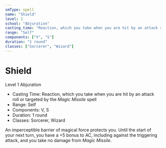 ```yaml
---
smType: spell
name: "Shield"
level: 1
school: "Abjuration"
casting_time: "Reaction, which you take when you are hit by an attack roll or targeted by the *Magic Missile* spell"
range: "Self"
components: ["V", "S"]
duration: "1 round"
classes: ["Sorcerer", "Wizard"]
---
```


# Shield
Level 1 Abjuration

- Casting Time: Reaction, which you take when you are hit by an attack roll or targeted by the *Magic Missile* spell
- Range: Self
- Components: V, S
- Duration: 1 round
- Classes: Sorcerer, Wizard

An imperceptible barrier of magical force protects you. Until the start of your next turn, you have a +5 bonus to AC, including against the triggering attack, and you take no damage from *Magic Missile*.
